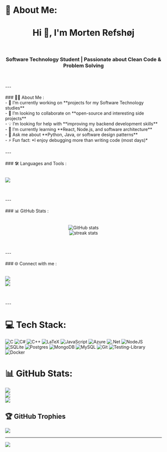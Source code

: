 # 💫 About Me:
<h1 align="center">Hi 👋, I'm Morten Refshøj</h1><br><h3 align="center">Software Technology Student | Passionate about Clean Code & Problem Solving</h3><br><br>---<br><br>### 👨‍💻 About Me :<br>- 🎯 I’m currently working on **projects for my Software Technology studies**<br>- 🤝 I’m looking to collaborate on **open-source and interesting side projects**<br>- 💡 I’m looking for help with **improving my backend development skills**<br>- 🌱 I’m currently learning **React, Node.js, and software architecture**<br>- 💬 Ask me about **Python, Java, or software design patterns**<br>- ⚡ Fun fact: *I enjoy debugging more than writing code (most days)*<br><br>---<br><br>### 🛠️ Languages and Tools :<br><p align="left"><br>  <img src="https://skillicons.dev/icons?i=python,java,cpp,react,nodejs,html,css,js,git,github,vscode,linux" /><br></p><br><br>---<br><br>### 📊 GitHub Stats :<br><p align="center"><br>  <img src="https://github-readme-stats.vercel.app/api?username=Refshoj1&show_icons=true&theme=radical" alt="GitHub stats"/><br>  <img src="https://github-readme-streak-stats.herokuapp.com/?user=YOUR_GITHUB_USERNAME&theme=radical" alt="streak stats"/><br></p><br><br>---<br><br>### 🌐 Connect with me :<br><p align="left"><br><a href="https://linkedin.com/in/YOUR_LINKEDIN" target="blank"><img src="https://skillicons.dev/icons?i=linkedin" /></a><br><a href="mailto:YOUR_EMAIL@gmail.com"><img src="https://skillicons.dev/icons?i=gmail" /></a><br></p><br><br>---<br>


# 💻 Tech Stack:
![C](https://img.shields.io/badge/c-%2300599C.svg?style=plastic&logo=c&logoColor=white) ![C#](https://img.shields.io/badge/c%23-%23239120.svg?style=plastic&logo=csharp&logoColor=white) ![C++](https://img.shields.io/badge/c++-%2300599C.svg?style=plastic&logo=c%2B%2B&logoColor=white) ![LaTeX](https://img.shields.io/badge/latex-%23008080.svg?style=plastic&logo=latex&logoColor=white) ![JavaScript](https://img.shields.io/badge/javascript-%23323330.svg?style=plastic&logo=javascript&logoColor=%23F7DF1E) ![Azure](https://img.shields.io/badge/azure-%230072C6.svg?style=plastic&logo=microsoftazure&logoColor=white) ![.Net](https://img.shields.io/badge/.NET-5C2D91?style=plastic&logo=.net&logoColor=white) ![NodeJS](https://img.shields.io/badge/node.js-6DA55F?style=plastic&logo=node.js&logoColor=white) ![SQLite](https://img.shields.io/badge/sqlite-%2307405e.svg?style=plastic&logo=sqlite&logoColor=white) ![Postgres](https://img.shields.io/badge/postgres-%23316192.svg?style=plastic&logo=postgresql&logoColor=white) ![MongoDB](https://img.shields.io/badge/MongoDB-%234ea94b.svg?style=plastic&logo=mongodb&logoColor=white) ![MySQL](https://img.shields.io/badge/mysql-4479A1.svg?style=plastic&logo=mysql&logoColor=white) ![Git](https://img.shields.io/badge/git-%23F05033.svg?style=plastic&logo=git&logoColor=white) ![Testing-Library](https://img.shields.io/badge/-TestingLibrary-%23E33332?style=plastic&logo=testing-library&logoColor=white) ![Docker](https://img.shields.io/badge/docker-%230db7ed.svg?style=plastic&logo=docker&logoColor=white)
# 📊 GitHub Stats:
![](https://github-readme-stats.vercel.app/api?username=refshoj1&theme=dark&hide_border=false&include_all_commits=false&count_private=false)<br/>
![](https://nirzak-streak-stats.vercel.app/?user=refshoj1&theme=dark&hide_border=false)<br/>
![](https://github-readme-stats.vercel.app/api/top-langs/?username=refshoj1&theme=dark&hide_border=false&include_all_commits=false&count_private=false&layout=compact)

## 🏆 GitHub Trophies
![](https://github-profile-trophy.vercel.app/?username=refshoj1&theme=dark&no-frame=false&no-bg=true&margin-w=4)

---
[![](https://visitcount.itsvg.in/api?id=refshoj1&icon=0&color=0)](https://visitcount.itsvg.in)

<!-- Proudly created with GPRM ( https://gprm.itsvg.in ) -->
